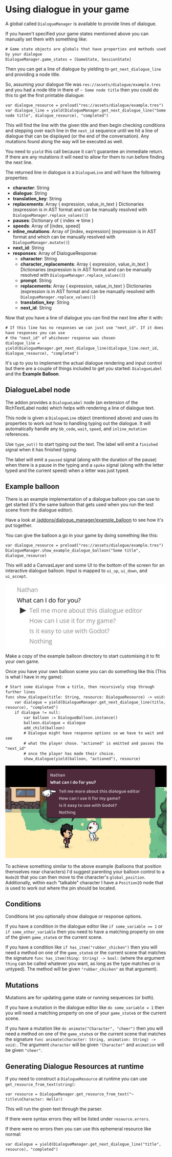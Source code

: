 # Using dialogue in your game

A global called `DialogueManager` is available to provide lines of dialogue.

If you haven't specified your game states mentioned above you can manually set them with something like:

```gdscript
# Game state objects are globals that have properties and methods used by your dialogue
DialogueManager.game_states = [GameState, SessionState]
```

Then you can get a line of dialogue by yielding to `get_next_dialogue_line` and providing a node title.

So, assuming your dialogue file was `res://assets/dialogue/example.tres` and you had a node title in there of `~ Some node title` then you could do this to get the first printable dialogue:

```gdscript
var dialogue_resource = preload("res://assets/dialogue/example.tres")
var dialogue_line = yield(DialogueManager.get_next_dialogue_line("Some node title", dialogue_resource), "completed")
```

This will find the line with the given title and then begin checking conditions and stepping over each line in the `next_id` sequence until we hit a line of dialogue that can be displayed (or the end of the conversation). Any mutations found along the way will be executed as well.

You need to `yield` this call because it can't guarantee an immediate return. If there are any mutations it will need to allow for them to run before finding the next line.

The returned line in dialogue is a `DialogueLine` and will have the following properties:

- **character**: String
- **dialogue**: String
- **translation_key**: String
- **replacements**: Array { expression, value_in_text } Dictionaries (expression is in AST format and can be manually resolved with `DialogueManager.replace_values()`)
- **pauses**: Dictionary of { index => time }
- **speeds**: Array of [index, speed]
- **inline_mutations**: Array of [index, expression] (expression is in AST format and which can be manually resolved with `DialogueManager.mutate()`)
- **next_id**: String
- **responses**: Array of DialogueResponse:
  - **character**: String
  - **character_replacements**: Array { expression, value_in_text } Dictionaries (expression is in AST format and can be manually resolved with `DialogueManager.replace_values()`)
  - **prompt**: String
  - **replacements**: Array { expression, value_in_text } Dictionaries (expression is in AST format and can be manually resolved with `DialogueManager.replace_values()`)
  - **translation_key**: String
  - **next_id**: String

Now that you have a line of dialogue you can find the next line after it with:

```gdscript
# If this line has no responses we can just use "next_id". If it does have responses you can use
# the "next_id" of whichever response was chosen
dialogue_line = yield(DialogueManager.get_next_dialogue_line(dialogue_line.next_id, dialogue_resource), "completed")
```

It's up to you to implement the actual dialogue rendering and input control but there are a couple of things included to get you started: `DialogueLabel` and the **Example Balloon**.

## DialogueLabel node

The addon provides a `DialogueLabel` node (an extension of the RichTextLabel node) which helps with rendering a line of dialogue text. 

This node is given a `DialogueLine` object (mentioned above) and uses its properties to work out how to handling typing out the dialogue. It will automatically handle any `bb_code`, `wait`, `speed`, and `inline_mutation` references.

Use `type_out()` to start typing out the text. The label will emit a `finished` signal when it has finished typing.

The label will emit a `paused` signal (along with the duration of the pause) when there is a pause in the typing and a `spoke` signal (along with the letter typed and the current speed) when a letter was just typed.

## Example balloon

There is an example implementation of a dialogue balloon you can use to get started (it's the same balloon that gets used when you run the test scene from the dialogue editor).

Have a look at [/addons/dialogue_manager/example_balloon](../addons/dialogue_manager/example_balloon) to see how it's put together.

You can give the balloon a go in your game by doing something like this:

```gdscript
var dialogue_resource = preload("res://assets/dialogue/example.tres")
DialogueManager.show_example_dialogue_balloon("Some title", dialogue_resource)
```

This will add a CanvasLayer and some UI to the bottom of the screen for an interactive dialogue balloon. Input is mapped to `ui_up`, `ui_down`, and `ui_accept`.

![Example balloon instance](example-balloon.jpg)

Make a copy of the example balloon directory to start customising it to fit your own game.

Once you have your own balloon scene you can do something like this (This is what I have in my game):

```gdscript
# Start some dialogue from a title, then recursively step through further lines
func show_dialogue(title: String, resource: DialogueResource) -> void:
	var dialogue = yield(DialogueManager.get_next_dialogue_line(title, resource), "completed")
	if dialogue != null:
		var balloon := DialogueBalloon.instance()
		balloon.dialogue = dialogue
		add_child(balloon)
		# Dialogue might have response options so we have to wait and see
		# what the player chose. "actioned" is emitted and passes the "next_id"
		# once the player has made their choice.
		show_dialogue(yield(balloon, "actioned"), resource)
```

![Real dialogue balloon example](real-example.jpg)

To achieve something similar to the above example (balloons that position themselves near characters) I'd suggest parenting your balloon control to a `Node2D` that you can then move to the character's `global_position`. Additionally, within each "talkable" character I have a `Position2D` node that is used to work out where the pin should be located.

## Conditions

Conditions let you optionally show dialogue or response options.

If you have a condition in the dialogue editor like `if some_variable == 1` or `if some_other_variable` then you need to have a matching property on one of the given `game_state`s or the current scene.

If you have a condition like `if has_item("rubber_chicken")` then you will need a method on one of the `game_state`s or the current scene that matches the signature `func has_item(thing: String) -> bool:` (where the argument `thing` can be called whatever you want, as long as the type matches or is untyped). The method will be given `"rubber_chicken"` as that argument).

## Mutations

Mutations are for updating game state or running sequences (or both).

If you have a mutation in the dialogue editor like `do some_variable = 1` then you will need a matching property on one of your `game_state`s or the current scene.

If you have a mutation like `do animate("Character", "cheer")` then you will need a method on one of the `game_state`s or the current scene that matches the signature `func animate(character: String, animation: String) -> void:`. The argument `character` will be given `"Character"` and `animation` will be given `"cheer"`.

## Generating Dialogue Resources at runtime

If you need to construct a `DialogueResource` at runtime you can use `get_resource_from_text(string)`:

```gdscript
var resource = DialogueManager.get_resource_from_text("~ title\nCharacter: Hello!)
```

This will run the given text through the parser.

If there were syntax errors they will be listed under `resource.errors`.

If there were no errors then you can use this ephemeral resource like normal:

```gdscript
var dialogue = yield(DialogueManager.get_next_dialogue_line("title", resource), "completed")
```